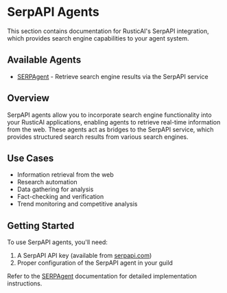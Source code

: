 # SerpAPI Agents

This section contains documentation for RusticAI's SerpAPI integration, which provides search engine capabilities to your agent system.

## Available Agents

- [SERPAgent](serp_agent.md) - Retrieve search engine results via the SerpAPI service

## Overview

SerpAPI agents allow you to incorporate search engine functionality into your RusticAI applications, enabling agents to retrieve real-time information from the web. These agents act as bridges to the SerpAPI service, which provides structured search results from various search engines.

## Use Cases

- Information retrieval from the web
- Research automation
- Data gathering for analysis
- Fact-checking and verification
- Trend monitoring and competitive analysis

## Getting Started

To use SerpAPI agents, you'll need:

1. A SerpAPI API key (available from [serpapi.com](https://serpapi.com))
2. Proper configuration of the SerpAPI agent in your guild

Refer to the [SERPAgent](serp_agent.md) documentation for detailed implementation instructions. 
